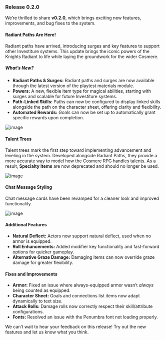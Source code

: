 ### Release 0.2.0  
We’re thrilled to share **v0.2.0**, which brings exciting new features, improvements, and bug fixes to the system.

#### Radiant Paths Are Here!  
Radiant paths have arrived, introducing surges and key features to support other Investiture systems. This update brings the iconic powers of the Knights Radiant to life while laying the groundwork for the wider Cosmere.

##### What’s New?  
- **Radiant Paths & Surges:** Radiant paths and surges are now available through the latest version of the playtest materials module.  
- **Powers:** A new, flexible item type for magical abilities, starting with surges and scalable for future Investiture systems.  
- **Path-Linked Skills:** Paths can now be configured to display linked skills alongside the path on the character sheet, offering clarity and flexibility.  
- **Automated Rewards:** Goals can now be set up to automatically grant specific rewards upon completion.  

![image](https://github.com/user-attachments/assets/b4d7e9f3-738f-4f11-9f78-612275786edc)  

#### Talent Trees  
Talent trees mark the first step toward implementing advancement and leveling in the system. Developed alongside Radiant Paths, they provide a more accurate way to model how the Cosmere RPG handles talents. As a result, **Specialty items** are now deprecated and should no longer be used.  

![image](https://github.com/user-attachments/assets/55b22b87-bec9-4af3-bc61-a8dd19305ca5)  

#### Chat Message Styling  
Chat message cards have been revamped for a cleaner look and improved functionality.  

![image](https://github.com/user-attachments/assets/27e4545e-e9b7-41a5-bfc6-1285cf0148f6)  

#### Additional Features  
- **Natural Deflect:** Actors now support natural deflect, used when no armor is equipped.  
- **Roll Enhancements:** Added modifier key functionality and fast-forward options for quicker gameplay.  
- **Alternative Graze Damage:** Damaging items can now override graze damage for greater flexibility.  

#### Fixes and Improvements  
- **Armor:** Fixed an issue where always-equipped armor wasn’t *always* being counted as equipped.  
- **Character Sheet:** Goals and connections list items now adapt dynamically to text size.  
- **Attack Rolls:** Damage rolls now correctly respect their skill/attribute configurations.  
- **Fonts:** Resolved an issue with the Penumbra font not loading properly.  

We can’t wait to hear your feedback on this release! Try out the new features and let us know what you think.
